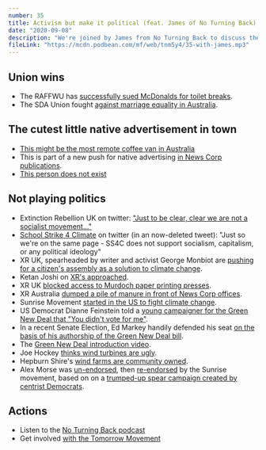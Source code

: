 ```yaml
---
number: 35
title: Activism but make it political (feat. James of No Turning Back)
date: "2020-09-08"
description: "We're joined by James from No Turning Back to discuss the recent RAFFWU win vs McDonalds, native advertising and Extinction Rebellion's insistance that they are non-political."
fileLink: "https://mcdn.podbean.com/mf/web/tnm5y4/35-with-james.mp3"
---
```


## Union wins

- The RAFFWU has [successfully sued McDonalds for toilet breaks](https://thebannerbright.com/2020/09/01/raffwu-defeats-mcdonalds-over-toilet-break-threat/).
- The SDA Union fought [against marriage equality in Australia](https://www.smh.com.au/national/why-is-the-union-that-represents-supermarket-workers-stopping-gay-marriage-20150430-1mwl32.html).

## The cutest little native advertisement in town

- [This might be the most remote coffee van in Australia](https://www.dailytelegraph.com.au/bushsummit/this-might-be-the-most-remote-coffee-van-in-australia/news-story/d40bb342b0cd59302250887c3135ac98)
- This is part of a new push for native advertising [in News Corp publications](https://www.newscorpaustralia.com/news-dna-launches-real-time-native/).
- [This person does not exist](https://twitter.com/wedontexisthere)

## Not playing politics

- Extinction Rebellion UK on twitter: ["Just to be clear, clear we are not a socialist movement..."](https://twitter.com/XRebellionUK/status/1300794775138906114)
- [School Strike 4 Climate](https://twitter.com/StrikeClimate) on twitter (in an now-deleted tweet): "Just so we're on the same page - SS4C does not support socialism, capitalism, or any political ideology"
- XR UK, spearheaded by writer and activist George Monbiot are [pushing for a citizen's assembly as a solution to climate change](https://www.theguardian.com/commentisfree/2019/oct/24/will-of-the-people-british-democracy).
- Ketan Joshi on [XR's approached](https://twitter.com/KetanJ0/status/1301046945335607296).
- XR UK [blocked access to Murdoch paper printing presses](https://www.theguardian.com/environment/2020/sep/04/extinction-rebellion-block-roads-to-murdoch-paper-print-sites).
- XR Australia [dumped a pile of manure in front of News Corp offices](https://www.sbs.com.au/news/quit-the-bulls-t-climate-protesters-dump-manure-outside-news-corp-offices-over-claims-of-denialism).
- Sunrise Movement [started in the US to fight climate change](https://www.sunrisemovement.org/political-engagement). 
- US Democrat Dianne Feinstein told a [young campaigner for the Green New Deal that "You didn't vote for me"](https://www.theguardian.com/us-news/2019/feb/22/dianne-feinstein-sunrise-movement-green-new-deal).
- In a recent Senate Election, Ed Markey handily defended his seat [on the basis of his authorship of the Green New Deal bill](https://www.nytimes.com/2020/09/04/opinion/ed-markey-young-progressive-voters.html).
- The [Green New Deal introduction video](https://www.youtube.com/watch?v=d9uTH0iprVQ).
- Joe Hockey [thinks wind turbines are ugly](https://www.abc.net.au/news/2014-05-02/joe-hockey-wind-turbines-utterly-offensive/5425804?nw=0).
- Hepburn Shire's [wind farms are community owned](https://www.hepburnwind.com.au/about/).
- Alex Morse was [un-endorsed](https://twitter.com/sunrisemvmt/status/1292930279561138176?lang=en), then [re-endorsed](https://theintercept.com/2020/09/03/deconstructed-markey-morse/) by the Sunrise movement, based on on a [trumped-up spear campaign created by centrist Democrats](https://www.pinknews.co.uk/2020/08/31/college-democrats-apology-homophobia-smear-campaign-alex-morse-university-massachusetts/).

## Actions

- Listen to the [No Turning Back podcast](http://noturningback.tv/)
- Get involved [with the Tomorrow Movement](https://tomorrowmovement.com/)
